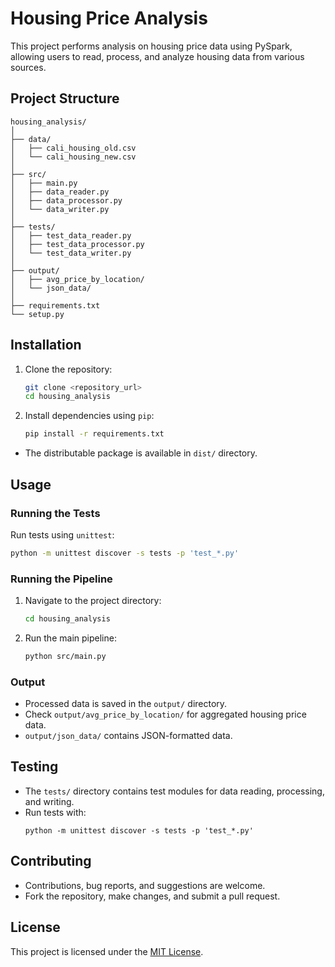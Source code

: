 # Housing Price Analysis

This project performs analysis on housing price data using PySpark, allowing users to read, process, and analyze housing data from various sources.

## Project Structure

```
housing_analysis/
│
├── data/
│   ├── cali_housing_old.csv
│   └── cali_housing_new.csv
│
├── src/
│   ├── main.py
│   ├── data_reader.py
│   ├── data_processor.py
│   └── data_writer.py
│
├── tests/
│   ├── test_data_reader.py
│   ├── test_data_processor.py
│   └── test_data_writer.py
│
├── output/
│   ├── avg_price_by_location/
│   └── json_data/
│
├── requirements.txt
└── setup.py
```

## Installation

1. Clone the repository:
   ```bash
   git clone <repository_url>
   cd housing_analysis
   ```

2. Install dependencies using `pip`:
   ```bash
   pip install -r requirements.txt
   ```

- The distributable package is available in `dist/` directory.

## Usage

### Running the Tests

Run tests using `unittest`:
```bash
python -m unittest discover -s tests -p 'test_*.py'
```

### Running the Pipeline

1. Navigate to the project directory:
   ```bash
   cd housing_analysis
   ```

2. Run the main pipeline:
   ```bash
   python src/main.py
   ```

### Output

- Processed data is saved in the `output/` directory.
- Check `output/avg_price_by_location/` for aggregated housing price data.
- `output/json_data/` contains JSON-formatted data.

## Testing

- The `tests/` directory contains test modules for data reading, processing, and writing.
- Run tests with:
    ```
    python -m unittest discover -s tests -p 'test_*.py'
    ```

## Contributing

- Contributions, bug reports, and suggestions are welcome. 
- Fork the repository, make changes, and submit a pull request.

## License

This project is licensed under the [MIT License](LICENSE).
